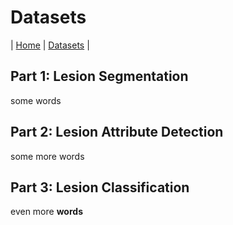 # Datasets

| [Home](README.md) | [Datasets](DATASETS.md) |

## Part 1: Lesion Segmentation

some words

## Part 2: Lesion Attribute Detection

some more words

## Part 3: Lesion Classification

even more **words**
